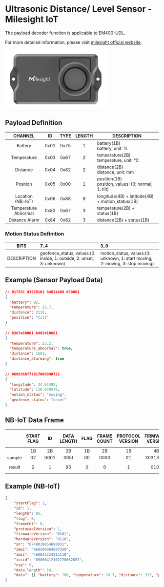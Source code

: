 # Ultrasonic Distance/ Level Sensor - Milesight IoT

The payload decoder function is applicable to EM400-UDL.

For more detailed information, please visit [milesight official website](https://www.milesight-iot.com).

![EM400-UDL](EM400-UDL.png)

## Payload Definition

|        CHANNEL        |  ID  | TYPE | LENGTH | DESCRIPTION                                             |
| :-------------------: | :--: | :--: | :----: | ------------------------------------------------------- |
|        Battery        | 0x01 | 0x75 |   1    | battery(1B)<br/>battery, unit: %                        |
|      Temperature      | 0x03 | 0x67 |   2    | temperature(2B)<br/>temperature, unit: ℃                |
|       Distance        | 0x04 | 0x82 |   2    | distance(2B)<br/>distance, unit: mm                     |
|       Position        | 0x05 | 0x00 |   1    | position(1B)<br/>position, values: (0: normal, 1: tilt) |
| Location<br/>(NB-IoT) | 0x06 | 0x88 |   9    | longitude(4B) + latitude(4B) + motion_status(1B)        |
| Temperature Abnormal  | 0x83 | 0x67 |   3    | temperature(2B) + status(1B)                            |
|    Distance Alarm     | 0x84 | 0x82 |   3    | distance(2B) + status(1B)                               |

### Motion Status Definition

|    BITS     | 7..4                                                                  | 3..0                                                                           |
| :---------: | :-------------------------------------------------------------------- | :----------------------------------------------------------------------------- |
| DESCRIPTION | geofence_status, values:(0: inside, 1: outside, 2: unset, 3: unknown) | motion_status, values:(0: unknown, 1: start moving, 2: moving, 3: stop moving) |

## Example (Sensor Payload Data)

```json
// 01755C 03670101 04824408 050001
{
  "battery": 92,
  "temperature": 25.7,
  "distance": 2116,
  "position": "tilt"
}

// 8367e80001 8482410601
{
  "temperature": 23.2,
  "temperature_abnormal": true,
  "distance": 1601,
  "distance_alarming": true
}

// 068836bf7701f000090722
{
  "longitude": 24.62495,
  "latitude": 118.030576,
  "motion_status": "moving",
  "geofence_status": "unset"
}
```

## NB-IoT Data Frame

|        | START FLAG |  ID  | DATA LENGTH | FLAG | FRAME COUNT | PROTOCOL VERSION | FIRMWARE VERSION | HARDWARE VERSION |          SERIAL NUMBER           |              IMEI              |              IMSI              |                  ICCID                   | CSQ | SENSOR PAYLOAD LENGTH |                          SENSOR PAYLOAD DATA                           |
| :----: | :--------: | :--: | :---------: | :--: | :---------: | :--------------: | :--------------: | :--------------: | :------------------------------: | :----------------------------: | :----------------------------: | :--------------------------------------: | :-: | :-------------------: | :--------------------------------------------------------------------: |
|        |     1B     |  2B  |     2B      |  1B  |     2B      |        1B        |        4B        |        4B        |               16B                |              15B               |              15B               |                   20B                    | 1B  |          2B           |                                   NB                                   |
| sample |     02     | 0001 |    005f     |  00  |    0000     |        01        |     30313031     |     30313130     | 36373439443139303534363930303331 | 383638353038303634383037333530 | 343630303433323234323133313130 | 3839383630343132313032323730303632383537 | 09  |         000e          |                      01756403670b0104823b01050001                      |
| result |     2      |  1   |     95      |  0   |      0      |        1         |       0101       |       0110       |         6749D19054690031         |        868508064807350         |        460043224213110         |           89860412102270062857           |  9  |          14           | `{ battery: 100, temperature: 26.7, distance: 315, position: 'tilt' }` |

## Example (NB-IoT)

```json
{
    "startFlag": 2,
    "id": 1,
    "length": 95,
    "flag": 0,
    "frameCnt": 0,
    "protocaolVersion": 1,
    "firmwareVersion": "0101",
    "hardwareVersion": "0110",
    "sn": "6749D19054690031",
    "imei": "868508064807350",
    "imsi": "460043224213110",
    "iccid": "89860412102270062857",
    "csq": 9,
    "data_length": 14,
    "data": [{ "battery": 100, "temperature": 26.7, "distance": 315, "position": "tilt" }]
}
```
